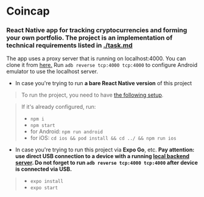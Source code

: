 # Coincap

### React Native app for tracking cryptocurrencies and forming your own portfolio. The project is an implementation of technical requirements listed in [./task.md](https://github.com/willoyn/coincap/blob/master/task.md)

The app uses a proxy server that is running on localhost:4000. You can clone it from [here.](https://github.com/willoyn/coincap-api)
Run `adb reverse tcp:4000 tcp:4000` to configure Android emulator to use the localhost server.

- In case you're trying to run **a bare React Native version** of this project

> To run the project, you need to have [the following setup](https://reactnative.dev/docs/environment-setup).

> If it's already configured, run:
>
> - `npm i`
> - `npm start`
> - for Android: `npm run android`
> - for iOS: `cd ios && pod install && cd ../ && npm run ios`

- In case you're trying to run this project via **Expo Go**, etc.
  **Pay attention: use direct USB connection to a device with a running [local backend server](https://github.com/willoyn/coincap-api). Do not forget to run `adb reverse tcp:4000 tcp:4000` after device is connected via USB.**

> - `expo install`
> - `expo start`
